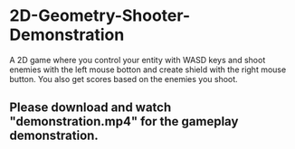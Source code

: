 # 2D-Geometry-Shooter-Demonstration

A 2D game where you control your entity with WASD keys and shoot enemies with the left mouse botton and create shield with the right mouse button. You also get scores based on the enemies you shoot.

## Please download and watch "demonstration.mp4" for the gameplay demonstration.
